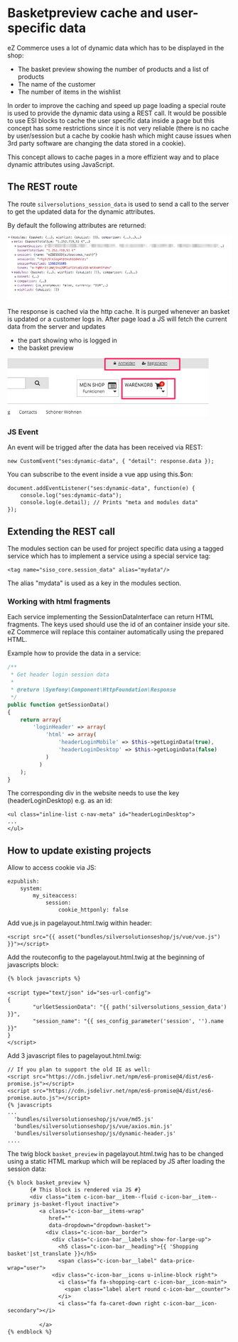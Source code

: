 # Basketpreview cache and user-specific data

eZ Commerce uses a lot of dynamic data which has to be displayed in the shop:

- The basket preview showing the number of products and a list of products
- The name of the customer
- The number of items in the wishlist

In order to improve the caching and speed up page loading a special route is used to provide the dynamic data using a REST call. It would be possible to use ESI blocks to cache the user specific data inside a page but this concept has some restrictions since it is not very reliable (there is no cache by user/session but a cache by cookie hash which might cause issues when 3rd party software are changing the data stored in a cookie).

This concept allows to cache pages in a more effizient way and to place dynamic attributes using JavaScript. 

## The REST route

The route `silversolutions_session_data` is used to send a call to the server to get the updated data for the dynamic attributes.

By default the following attributes are returned:

![](../img/basketpreview_1.png)

The response is cached via the http cache. It is purged whenever an basket is updated or a customer logs in.
After page load a JS will fetch the current data from the server and updates

- the part showing who is logged in 
- the basket preview
      
![](../img/basketpreview_2.png)

### JS Event

An event will be trigged after the data has been received via REST:

```
new CustomEvent("ses:dynamic-data", { "detail": response.data });
```

You can subscribe to the event inside a vue app using this.$on:

```
document.addEventListener("ses:dynamic-data", function(e) {
    console.log("ses:dynamic-data");
    console.log(e.detail); // Prints "meta and modules data"
});
```

## Extending the REST call

The modules section can be used for project specific data using a tagged service which has to implement a service using a special service tag:

```
<tag name="siso_core.session_data" alias="mydata"/>
```

The alias "mydata" is used as a key in the modules section.

### Working with html fragments

Each service implementing the SessionDataInterface can return HTML fragments. The keys used should use the id of an container inside your site. eZ Commerce will replace this container automatically using the prepared HTML.

Example how to provide the data in a service:

``` php
/**
 * Get header login session data
 *
 * @return \Symfony\Component\HttpFoundation\Response
 */
public function getSessionData()
{
    return array(
        'loginHeader' => array(
            'html' => array(
                'headerLoginMobile' => $this->getLoginData(true),
                'headerLoginDesktop' => $this->getLoginData(false)
            )
          )
    );
}
```

The corresponding div in the website needs to use the key (headerLoginDesktop) e.g. as an id:

```
<ul class="inline-list c-nav-meta" id="headerLoginDesktop">
...
</ul>
```

## How to update existing projects

Allow to access cookie via JS:

``` 
ezpublish:
    system:
        my_siteaccess:
            session:
                cookie_httponly: false
```

Add vue.js in pagelayout.html.twig within header:

``` 
<script src="{{ asset("bundles/silversolutionseshop/js/vue/vue.js") }}"></script>
```

Add the routeconfig to the pagelayout.html.twig at the beginning of javascripts block:

``` html+twig
{% block javascripts %}

<script type="text/json" id="ses-url-config">
{
        "urlGetSessionData": "{{ path('silversolutions_session_data') }}",
        "session_name": "{{ ses_config_parameter('session', '').name }}"
}
</script>
```

Add 3 javascript files to pagelayout.html.twig:

``` html+twig
// If you plan to support the old IE as well:
<script src="https://cdn.jsdelivr.net/npm/es6-promise@4/dist/es6-promise.js"></script>
<script src="https://cdn.jsdelivr.net/npm/es6-promise@4/dist/es6-promise.auto.js"></script> 
{% javascripts
...
  'bundles/silversolutionseshop/js/vue/md5.js'
  'bundles/silversolutionseshop/js/vue/axios.min.js'
  'bundles/silversolutionseshop/js/dynamic-header.js'
....
```

The twig block `basket_preview` in pagelayout.html.twig has to be changed using a static HTML markup which will be replaced by JS after loading the session data:

``` html+twig
{% block basket_preview %}
       {# This block is rendered via JS #}
       <div class="item c-icon-bar__item--fluid c-icon-bar__item--primary js-basket-flyout inactive">
          <a class="c-icon-bar__items-wrap"
             href=""
             data-dropdown="dropdown-basket">
            <div class="c-icon-bar__border">
              <div class="c-icon-bar__labels show-for-large-up">
                <h5 class="c-icon-bar__heading">{{ 'Shopping basket'|st_translate }}</h5>
                <span class="c-icon-bar__label" data-price-wrap="user">
              <div class="c-icon-bar__icons u-inline-block right">
                <i class="fa fa-shopping-cart c-icon-bar__icon-main">
                  <span class="label alert round c-icon-bar__counter">
                </i>
                <i class="fa fa-caret-down right c-icon-bar__icon-secondary"></i>
              
          </a>
{% endblock %}
```
